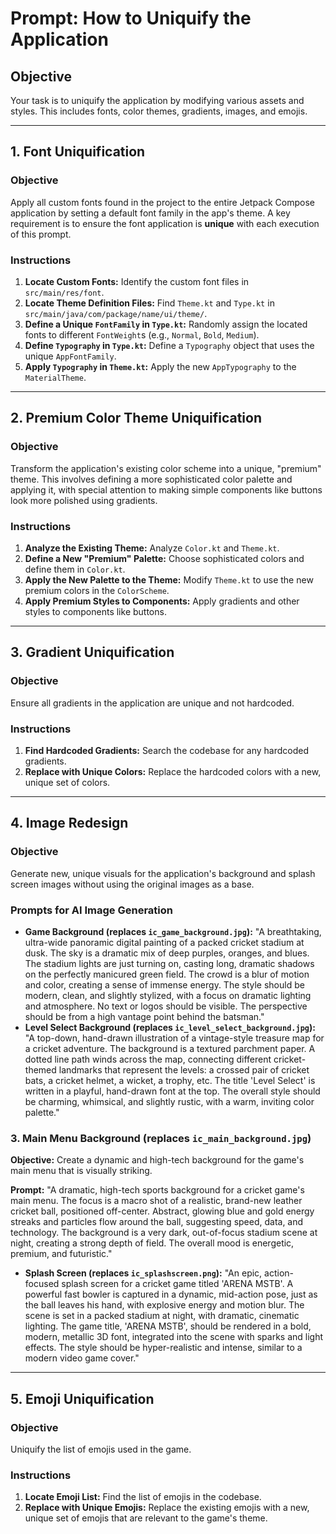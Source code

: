 # Prompt: How to Uniquify the Application

## Objective

Your task is to uniquify the application by modifying various assets and styles. This includes fonts, color themes, gradients, images, and emojis.

---

## 1. Font Uniquification

### Objective

Apply all custom fonts found in the project to the entire Jetpack Compose application by setting a default font family in the app's theme. A key requirement is to ensure the font application is **unique** with each execution of this prompt.

### Instructions

1.  **Locate Custom Fonts:** Identify the custom font files in `src/main/res/font`.
2.  **Locate Theme Definition Files:** Find `Theme.kt` and `Type.kt` in `src/main/java/com/package/name/ui/theme/`.
3.  **Define a Unique `FontFamily` in `Type.kt`:** Randomly assign the located fonts to different `FontWeight`s (e.g., `Normal`, `Bold`, `Medium`).
4.  **Define `Typography` in `Type.kt`:** Define a `Typography` object that uses the unique `AppFontFamily`.
5.  **Apply `Typography` in `Theme.kt`:** Apply the new `AppTypography` to the `MaterialTheme`.

---

## 2. Premium Color Theme Uniquification

### Objective

Transform the application's existing color scheme into a unique, "premium" theme. This involves defining a more sophisticated color palette and applying it, with special attention to making simple components like buttons look more polished using gradients.

### Instructions

1.  **Analyze the Existing Theme:** Analyze `Color.kt` and `Theme.kt`.
2.  **Define a New "Premium" Palette:** Choose sophisticated colors and define them in `Color.kt`.
3.  **Apply the New Palette to the Theme:** Modify `Theme.kt` to use the new premium colors in the `ColorScheme`.
4.  **Apply Premium Styles to Components:** Apply gradients and other styles to components like buttons.

---

## 3. Gradient Uniquification

### Objective

Ensure all gradients in the application are unique and not hardcoded.

### Instructions

1.  **Find Hardcoded Gradients:** Search the codebase for any hardcoded gradients.
2.  **Replace with Unique Colors:** Replace the hardcoded colors with a new, unique set of colors.

---

## 4. Image Redesign

### Objective

Generate new, unique visuals for the application's background and splash screen images without using the original images as a base.

### Prompts for AI Image Generation

*   **Game Background (replaces `ic_game_background.jpg`):** "A breathtaking, ultra-wide panoramic digital painting of a packed cricket stadium at dusk. The sky is a dramatic mix of deep purples, oranges, and blues. The stadium lights are just turning on, casting long, dramatic shadows on the perfectly manicured green field. The crowd is a blur of motion and color, creating a sense of immense energy. The style should be modern, clean, and slightly stylized, with a focus on dramatic lighting and atmosphere. No text or logos should be visible. The perspective should be from a high vantage point behind the batsman."
*   **Level Select Background (replaces `ic_level_select_background.jpg`):** "A top-down, hand-drawn illustration of a vintage-style treasure map for a cricket adventure. The background is a textured parchment paper. A dotted line path winds across the map, connecting different cricket-themed landmarks that represent the levels: a crossed pair of cricket bats, a cricket helmet, a wicket, a trophy, etc. The title 'Level Select' is written in a playful, hand-drawn font at the top. The overall style should be charming, whimsical, and slightly rustic, with a warm, inviting color palette."
### 3. Main Menu Background (replaces `ic_main_background.jpg`)

**Objective:** Create a dynamic and high-tech background for the game's main menu that is visually striking.

**Prompt:**
"A dramatic, high-tech sports background for a cricket game's main menu. The focus is a macro shot of a realistic, brand-new leather cricket ball, positioned off-center. Abstract, glowing blue and gold energy streaks and particles flow around the ball, suggesting speed, data, and technology. The background is a very dark, out-of-focus stadium scene at night, creating a strong depth of field. The overall mood is energetic, premium, and futuristic."
*   **Splash Screen (replaces `ic_splashscreen.png`):** "An epic, action-focused splash screen for a cricket game titled 'ARENA MSTB'. A powerful fast bowler is captured in a dynamic, mid-action pose, just as the ball leaves his hand, with explosive energy and motion blur. The scene is set in a packed stadium at night, with dramatic, cinematic lighting. The game title, 'ARENA MSTB', should be rendered in a bold, modern, metallic 3D font, integrated into the scene with sparks and light effects. The style should be hyper-realistic and intense, similar to a modern video game cover."

---

## 5. Emoji Uniquification

### Objective

Uniquify the list of emojis used in the game.

### Instructions

1.  **Locate Emoji List:** Find the list of emojis in the codebase.
2.  **Replace with Unique Emojis:** Replace the existing emojis with a new, unique set of emojis that are relevant to the game's theme.
